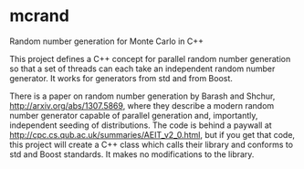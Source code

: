 mcrand
======

Random number generation for Monte Carlo in C++

This project defines a C++ concept for parallel random
number generation so that a set of threads can each take
an independent random number generator. It works for generators
from std and from Boost.

There is a paper on random number generation 
by Barash and Shchur, http://arxiv.org/abs/1307.5869,
where they describe a modern random number generator capable
of parallel generation and, importantly, independent seeding
of distributions. The code is behind a paywall
at http://cpc.cs.qub.ac.uk/summaries/AEIT_v2_0.html, but if you
get that code, this project will create a C++
class which calls their library and conforms to std
and Boost standards. It makes no
modifications to the library.
